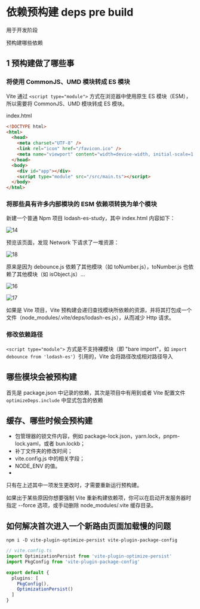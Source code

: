 # 依赖预构建 deps pre build

用于开发阶段

预构建哪些依赖

## 1 预构建做了哪些事

### 将使用 CommonJS、UMD 模块转成 ES 模块

Vite 通过 `<script type="module">` 方式在浏览器中使用原生 ES 模块（ESM），所以需要将 CommonJS、UMD 模块转成 ES 模块。

index.html

```html
<!DOCTYPE html>
<html>
  <head>
    <meta charset="UTF-8" />
    <link rel="icon" href="/favicon.ico" />
    <meta name="viewport" content="width=device-width, initial-scale=1.0" />
  </head>
  <body>
    <div id="app"></div>
    <script type="module" src="/src/main.ts"></script>
  </body>
</html>
```

### 将那些具有许多内部模块的 ESM 依赖项转换为单个模块

新建一个普通 Npm 项目 lodash-es-study，其中 index.html 内容如下：

![14](/images/20230424/14.png)

预览该页面，发现 Network 下请求了一堆资源：

![18](/images/20230424/18.png)

原来是因为 debounce.js 依赖了其他模块（如 toNumber.js），toNumber.js 也依赖了其他模块（如 isObject.js）...

![16](/images/20230424/16.png)

![17](/images/20230424/17.png)

如果是 Vite 项目，Vite 预构建会递归查找模块所依赖的资源，并将其打包成一个文件（node_modules/.vite/deps/lodash-es.js），从而减少 Http 请求。

### 修改依赖路径

`<script type="module">` 方式是不支持裸模块（即 "bare import"，如 `import debounce from 'lodash-es'`）引用的，Vite 会将路径改成相对路径导入

## 哪些模块会被预构建

首先是 package.json 中记录的依赖，其次是项目中有用到或者 Vite 配置文件 `optimizeDeps.include` 中显式包含的依赖


## 缓存、哪些时候会预构建

- 包管理器的锁文件内容，例如 package-lock.json，yarn.lock，pnpm-lock.yaml，或者 bun.lockb；
- 补丁文件夹的修改时间；
- vite.config.js 中的相关字段；
- NODE_ENV 的值。
- 
只有在上述其中一项发生更改时，才需要重新运行预构建。

如果出于某些原因你想要强制 Vite 重新构建依赖项，你可以在启动开发服务器时指定 --force 选项，或手动删除 node_modules/.vite 缓存目录。


## 如何解决首次进入一个新路由页面加载慢的问题

`npm i -D vite-plugin-optimize-persist vite-plugin-package-config`

```ts
// vite.config.ts
import OptimizationPersist from 'vite-plugin-optimize-persist'
import PkgConfig from 'vite-plugin-package-config'

export default {
  plugins: [
    PkgConfig(),
    OptimizationPersist()
  ]
}
```
